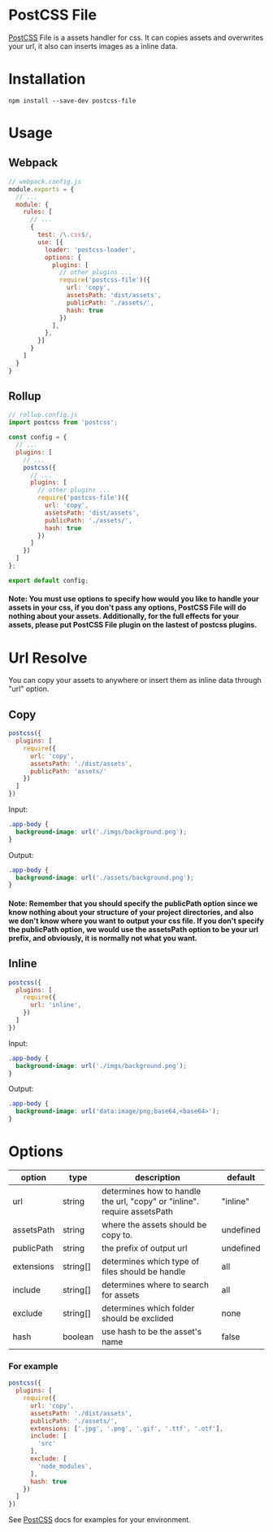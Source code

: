 # PostCSS File

[PostCSS]: https://github.com/postcss/postcss

[PostCSS] File is a assets handler for css. It can copies assets and overwrites your url, it also can inserts images as a inline data.

# Installation

```shell
npm install --save-dev postcss-file
```

# Usage

## Webpack
```javascript
// webpack.config.js
module.exports = {
  // ...
  module: {
    rules: [
      // ...
      {
        test: /\.css$/,
        use: [{
          loader: 'postcss-loader',
          options: {
            plugins: [
              // other plugins ...
              require('postcss-file')({
                url: 'copy',
                assetsPath: 'dist/assets',
                publicPath: './assets/',
                hash: true
              })
            ],
          },
        }]
      }
    ]
  }
}
```

## Rollup
```javascript
// rollup.config.js
import postcss from 'postcss';

const config = {
  // ...
  plugins: [
    // ...
    postcss({
      // ...
      plugins: [
        // other plugins ...
        require('postcss-file')({
          url: 'copy',
          assetsPath: 'dist/assets',
          publicPath: './assets/',
          hash: true
        })
      ]
    })
  ]
};

export default config;
```
#### Note: You must use options to specify how would you like to handle your assets in your css, if you don't pass any options, PostCSS File will do nothing about your assets. Additionally, for the full effects for your assets, please put PostCSS File plugin on the lastest of postcss plugins.

# Url Resolve

You can copy your assets to anywhere or insert them as inline data through "url" option.

## Copy

```javascript
postcss({
  plugins: [
    require({
      url: 'copy',
      assetsPath: './dist/assets',
      publicPath: 'assets/'
    })
  ]
})
```

Input:

```css
.app-body {
  background-image: url('./imgs/background.png');
}
```

Output:

```css
.app-body {
  background-image: url('./assets/background.png');
}
```

#### Note: Remember that you should specify the publicPath option since we know nothing about your structure of your project directories, and also we don't know where you want to output your css file. If you don't specify the publicPath option, we would use the assetsPath option to be your url prefix, and obviously, it is normally not what you want.

## Inline
```javascript
postcss({
  plugins: [
    require({
      url: 'inline',
    })
  ]
})
```

Input:

```css
.app-body {
  background-image: url('./imgs/background.png');
}
```

Output:

```css
.app-body {
  background-image: url('data:image/png;base64,<base64>');
}
```

# Options
option | type | description | default
---- | ---- | ---- | ----
url | string | determines how to handle the url, "copy" or "inline". require assetsPath | "inline"
assetsPath | string | where the assets should be copy to. | undefined
publicPath | string | the prefix of output url | undefined
extensions | string[] | determines which type of files should be handle | all
include | string[] | determines where to search for assets | all
exclude | string[] | determines which folder should be exclided | none
hash | boolean | use hash to be the asset's name | false

### For example

```javascript
postcss({
  plugins: [
    require({
      url: 'copy',
      assetsPath: './dist/assets',
      publicPath: './assets/',
      extensions: ['.jpg', '.png', '.gif', '.ttf', '.otf'],
      include: [
        'src'
      ],
      exclude: [
        'node_modules',
      ],
      hash: true
    })
  ]
})
```

See [PostCSS] docs for examples for your environment.
